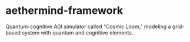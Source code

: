 # aethermind-framework
Quantum-cognitive AGI simulator called "Cosmic Loom," modeling a grid-based system with quantum and cognitive elements.
